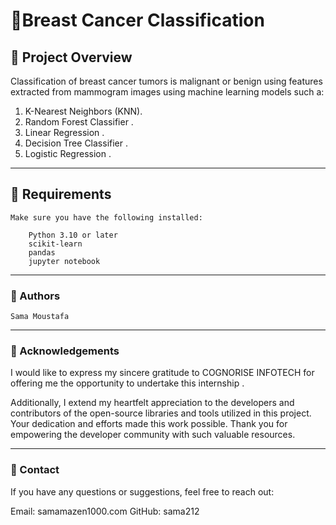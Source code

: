 # 🎯Breast Cancer Classification 


## 📖 Project Overview

Classification of breast cancer tumors is malignant or benign using features extracted from mammogram images using machine learning models such a:
1. K-Nearest Neighbors (KNN).
2. Random Forest Classifier .
3. Linear Regression .
4. Decision Tree Classifier .
5. Logistic Regression .

--- 

## 🔧 Requirements

    Make sure you have the following installed:

        Python 3.10 or later
        scikit-learn
        pandas
        jupyter notebook

--- 

### 👤 Authors

    Sama Moustafa

--- 

### 🙏 Acknowledgements

I would like to express my sincere gratitude to COGNORISE INFOTECH for offering me the opportunity to undertake this internship .

Additionally, I extend my heartfelt appreciation to the developers and contributors of the open-source libraries and tools utilized in this project. Your dedication and efforts made this work possible. Thank you for empowering the developer community with such valuable resources.

--- 

### 📧 Contact
If you have any questions or suggestions, feel free to reach out:

Email: samamazen1000.com
GitHub: sama212

